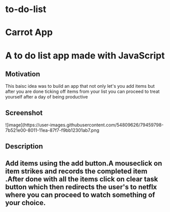#  to-do-list
<h1>Carrot App<h1>
<p>A to do list app made with JavaScript</p>
  <h2>Motivation</h2>
<p>This baisc idea was to build an app that not only let's you add  items  but after you are done ticking off items from your list you can proceed to treat yourself after a day of being productive</p>
  <h2>Screenshot</h2>
  ![image](https://user-images.githubusercontent.com/54809626/79459798-7b521e00-8011-11ea-87f7-f9bb12301ab7.png
  <h2>Description<h2>
    Add items using the add button.A mouseclick on item strikes and records the completed item .After done with all the items click on clear task button which then redirects the user's to netflx where you can proceed to watch something of your choice.


